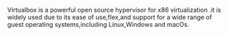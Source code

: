 Virtualbox is a powerful open source hypervisor for x86 virtualization .it is widely used due to its ease of use,flex,and support for a wide range of guest operating systems,including Linux,Windows and macOs.
